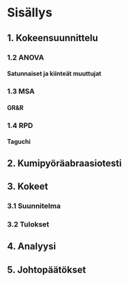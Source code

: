 # Sisällys

## 1. Kokeensuunnittelu

### 1.2 ANOVA

#### Satunnaiset ja kiinteät muuttujat

### 1.3 MSA

#### GR&R

### 1.4 RPD

#### Taguchi

## 2. Kumipyöräabraasiotesti

## 3. Kokeet

### 3.1 Suunnitelma

### 3.2 Tulokset

## 4. Analyysi

## 5. Johtopäätökset
